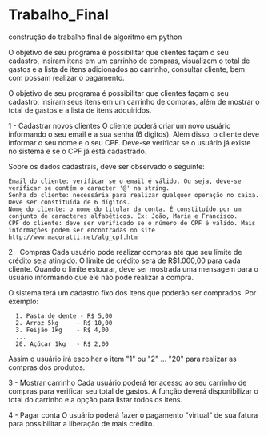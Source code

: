# Trabalho_Final
construção do trabalho final de algoritmo em python

O objetivo de seu programa é possibilitar que clientes façam o seu cadastro, insiram itens em um carrinho de compras, visualizem o total de gastos e a lista de itens adicionados ao carrinho, consultar cliente, bem com possam realizar o pagamento.

O objetivo de seu programa é possibilitar que clientes façam o seu cadastro, insiram seus itens em um carrinho de compras, além de mostrar o total de gastos e a lista de itens adquiridos.

1 - Cadastrar novos clientes
O cliente poderá criar um novo usuário informando o seu email e a sua senha (6 dígitos). Além disso, o cliente deve informar o seu nome e o seu CPF. Deve-se verificar se o usuário já existe no sistema e se o CPF já está cadastrado.

Sobre os dados cadastrais, deve ser observado o seguinte:

    Email do cliente: verificar se o email é válido. Ou seja, deve-se verificar se contém o caracter '@' na string.
    Senha do cliente: necessária para realizar qualquer operação no caixa. Deve ser constituída de 6 dígitos.
    Nome do cliente: o nome do titular da conta. É constituído por um conjunto de caracteres alfabéticos. Ex: João, Maria e Francisco.
    CPF do cliente: deve ser verificado se o número de CPF é válido. Mais informações podem ser encontradas no site http://www.macoratti.net/alg_cpf.htm

2 - Compras
Cada usuário pode realizar compras até que seu limite de crédito seja atingido. O limite de crédito será de R$1.000,00 para cada cliente. Quando o limite estourar, deve ser mostrada uma mensagem para o usuário informando que ele não pode realizar a compra.

O sistema terá um cadastro fixo dos itens que poderão ser comprados. Por exemplo:

      1. Pasta de dente - R$ 5,00
      2. Arroz 5kg     - R$ 10,00
      3. Feijão 1kg    - R$ 4,00
      ...
      20. Açúcar 1kg   - R$ 2,00

Assim o usuário irá escolher o item "1" ou "2" ... "20" para realizar as compras dos produtos.

3 - Mostrar carrinho
Cada usuário poderá ter acesso ao seu carrinho de compras para verificar seu total de gastos. A função deverá disponibilizar o total do carrinho e a opção para listar todos os itens. 

4 - Pagar conta
O usuário poderá fazer o pagamento "virtual" de sua fatura para possibilitar a liberação de mais crédito.

